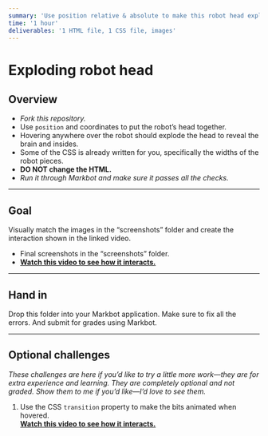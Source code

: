 ```yaml
---
summary: 'Use position relative & absolute to make this robot head explode when hovered.'
time: '1 hour'
deliverables: '1 HTML file, 1 CSS file, images'
---
```


# Exploding robot head

## Overview

- *Fork this repository.*
- Use `position` and coordinates to put the robot’s head together.
- Hovering anywhere over the robot should explode the head to reveal the brain and insides.
- Some of the CSS is already written for you, specifically the widths of the robot pieces.
- **DO NOT change the HTML.**
- *Run it through Markbot and make sure it passes all the checks.*

---

## Goal

Visually match the images in the “screenshots” folder and create the interaction shown in the linked video.

- Final screenshots in the “screenshots” folder.
- [**Watch this video to see how it interacts.**](https://youtu.be/2MUuEi1QTgg)

---

## Hand in

Drop this folder into your Markbot application. Make sure to fix all the errors. And submit for grades using Markbot.

---

## Optional challenges

*These challenges are here if you’d like to try a little more work—they are for extra experience and learning. They are completely optional and not graded. Show them to me if you’d like—I’d love to see them.*

1. Use the CSS `transition` property to make the bits animated when hovered.
  <br>[**Watch this video to see how it interacts.**](https://youtu.be/HZnfMeP2bh0)
